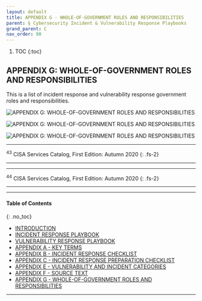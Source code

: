 ```yaml
---
layout: default
title: APPENDIX G - WHOLE-OF-GOVERNMENT ROLES AND RESPONSIBILITIES    
parent: § Cybersecurity Incident & Vulnerability Response Playbooks  
grand_parent: C 
nav_order: 90 
---
```

<style>
.dont-break-out {
  /* These are technically the same, but use both */
  overflow-wrap: break-word;
  word-wrap: break-word;

     -ms-word-break: break-all;
  /* This is the dangerous one in WebKit, as it breaks things wherever */
  word-break: break-all;
  /* Instead use this non-standard one: */
  word-break: break-word;
}

.youtube-container {
    position: relative;
    width: 100%;
    height: 0;
    padding-bottom: 56.25%;
}
.youtube-video {
    position: absolute;
    top: 0;
    left: 0;
    width: 100%;
    height: 100%;
}

</style>

<div class="dont-break-out" markdown="1">

1. TOC
{:toc}

## APPENDIX G: WHOLE-OF-GOVERNMENT ROLES AND RESPONSIBILITIES
This is a list of incident response and vulnerability response government roles and responsibilities. 

![APPENDIX G: WHOLE-OF-GOVERNMENT ROLES AND RESPONSIBILITIES](https://statics.bsafes.com/images/publications/Cybersecurity-Incident-Vulnerability-Response-Playbooks-appendix-g-1.png)

![APPENDIX G: WHOLE-OF-GOVERNMENT ROLES AND RESPONSIBILITIES](https://statics.bsafes.com/images/publications/Cybersecurity-Incident-Vulnerability-Response-Playbooks-appendix-g-2.png)

![APPENDIX G: WHOLE-OF-GOVERNMENT ROLES AND RESPONSIBILITIES](https://statics.bsafes.com/images/publications/Cybersecurity-Incident-Vulnerability-Response-Playbooks-appendix-g-3.png)

***
<sup>43</sup> CISA Services Catalog, First Edition: Autumn 2020
{: .fs-2}
***

***
<sup>44</sup> CISA Services Catalog, First Edition: Autumn 2020
{: .fs-2}
***

***

#### Table of Contents
{: .no_toc}

<ul><li> <a href="/docs/C/Cybersecurity-Incident-Vulnerability-Response-Playbooks-1/">INTRODUCTION</a></li><li> <a href="/docs/C/Cybersecurity-Incident-Vulnerability-Response-Playbooks-2/">INCIDENT RESPONSE PLAYBOOK</a></li><li> <a href="/docs/C/Cybersecurity-Incident-Vulnerability-Response-Playbooks-3/">VULNERABILITY RESPONSE PLAYBOOK</a></li><li> <a href="/docs/C/Cybersecurity-Incident-Vulnerability-Response-Playbooks-4/">APPENDIX A - KEY TERMS</a></li><li> <a href="/docs/C/Cybersecurity-Incident-Vulnerability-Response-Playbooks-5/">APPENDIX B - INCIDENT RESPONSE CHECKLIST</a></li><li> <a href="/docs/C/Cybersecurity-Incident-Vulnerability-Response-Playbooks-6/">APPENDIX C - INCIDENT RESPONSE PREPARATION CHECKLIST</a></li><li> <a href="/docs/C/Cybersecurity-Incident-Vulnerability-Response-Playbooks-7/">APPENDIX E - VULNERABILITY AND INCIDENT CATEGORIES</a></li><li> <a href="/docs/C/Cybersecurity-Incident-Vulnerability-Response-Playbooks-8/">APPENDIX F - SOURCE TEXT</a></li><li> <a href="/docs/C/Cybersecurity-Incident-Vulnerability-Response-Playbooks-9/">APPENDIX G - WHOLE-OF-GOVERNMENT ROLES AND RESPONSIBILITIES</a></li></ul>

***

</div>
